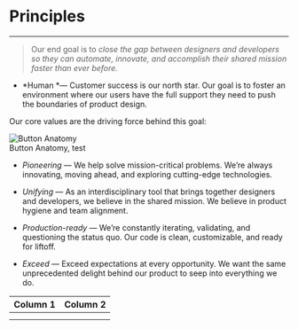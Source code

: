 
# Principles

---

> Our end goal is to *close the gap between designers and developers so they can automate, innovate, and accomplish their shared mission faster than ever before.*

- *Human *— Customer success is our north star. Our goal is to foster an environment where our users have the full support they need to push the boundaries of product design.

Our core values are the driving force behind this goal:

  
![Button Anatomy](https://studio-assets-dev.supernova.io/design-systems/460/674a62f5-e557-4236-b8ac-4f8cc8197186.png?Expires=1977609600&Policy=eyJTdGF0ZW1lbnQiOlt7IlJlc291cmNlIjoiaHR0cHM6Ly9zdHVkaW8tYXNzZXRzLWRldi5zdXBlcm5vdmEuaW8vZGVzaWduLXN5c3RlbXMvNDYwLzY3NGE2MmY1LWU1NTctNDIzNi1iOGFjLTRmOGNjODE5NzE4Ni5wbmciLCJDb25kaXRpb24iOnsiRGF0ZUxlc3NUaGFuIjp7IkFXUzpFcG9jaFRpbWUiOjE5Nzc2MDk2MDB9fX1dfQ__&Signature=jGkixWqgTswt6Wz3rm4x4qMUCHaCqaLAhYtML6mAyyU61PLkW9J6Zy19I-KuKsEdAWFCnU3LEQc0ZBUv1cAMRN51Xm4wrrZ~XqsKhPwzdRKbUI~h6RoiqjQHHZZJ5Ko4FOQQBSyqz5vPlxPLIEwanFglm9zFrZjTymjWFAZAKiEta6i3R-dyKnwKONpwV3CFnzCZ0PA6LnxZbL1I~8rwm44JQ9FqNFBK0cGN26usmulu9tXJ4L3UP5iv5~80bAyefVQcAVQd91rLMmNmQY~AcN4gm2tSPtVn7D6M9mP8-dUhH0jaMN7gKKLSoYYzNyhTSG4LShUJ1vVhIA-~iQnhkA__&Key-Pair-Id=APKAJGK34LCCAUR7N6LA)  
Button Anatomy, test  
  


- *Pioneering* — We help solve mission-critical problems. We’re always innovating, moving ahead, and exploring cutting-edge technologies. 

- *Unifying* — As an interdisciplinary tool that brings together designers and developers, we believe in the shared mission. We believe in product hygiene and team alignment.

- *Production-ready* — We’re constantly iterating, validating, and questioning the status quo. Our code is clean, customizable, and ready for liftoff.

- *Exceed* — Exceed expectations at every opportunity. We want the same unprecedented delight behind our product to seep into everything we do.

  
| Column 1 | Column 2 |  
| --- | --- |  
|  |  |  
|  |  |  
